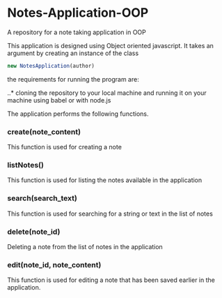 # Notes-Application-OOP
A repository for a note taking application in OOP

This application is designed using Object oriented javascript. It takes an argument by creating an instance of the class
```javascript
new NotesApplication(author)
```
the requirements for running the program are:

..* cloning the repository to your local machine and running it on your machine using babel or with node.js

The application performs the following functions.

### create(note_content)
This function is used for creating a note
### listNotes()
This function is used for listing the notes available in the application
### search(search_text)
This function is used for searching for a string or text in the list of notes
### delete(note_id)
Deleting a note from the list of notes in the application
### edit(note_id, note_content)
This function is used for editing a note that has been saved earlier in the application.
